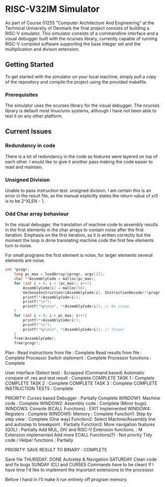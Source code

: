 # RISC-V32IM Simulator
As part of Course 01255 "Computer Architecture And Engineering" at the Technical University of Denmark the final project consists of building a RISC-V simulator. This simulator consists of a commandline interface and a visual debugger built with the ncurses library, currently capable of running RISC-V compiled software supporting the base integer set and the multiplication and divison extension.

## Getting Started
To get started with the simulator on your local machine, simply pull a copy of the repository and compile the project using the provided makefile.

### Prerequisites
The simulator uses the ncurses library for the visual debugger.  The ncurses library is default most linux/unix systems, although I have not been able to test it on any other platform.

## Current Issues

### Redundancy in code
There is a lot of redundancy in the code as features were layered on top of each other. I would like to give it another pass making the code easier to read and maintain.

### Unsigned Division
Unable to pass instruction test: unsigned division. I am certain this is an error in the result file, as the manual explicitly states the return value of x/0 is to be 2^XLEN - 1.

### Odd Char array behaviour
In the visual debugger, the translation of machine code to assembly results in the first elements in the char arrays to contain noise after the first iteration. Emphasis on the first iteration, as it is written correctly but the moment the loop is done translating machine code the first few elements turn to noise.

For small programs the first element is noise, for larger elements several elements are noise.
```C
int *progr;
	long pc_max = loadArray(&progr, argv[1]);
	char **AssemblyCode = malloc(pc_max);
	for (int i = 0; i < (pc_max); i++){
		AssemblyCode[i] = malloc(50);
		VerboseInstruction(&AssemblyCode[i], InstructionDecode(*(progr + i)), i*4);	
		printf(*(AssemblyCode+i));
		printf("\n");
		printf("%p\n\n", *(AssemblyCode+i)); // No issue
	}
	for (int i = 0; i < pc_max; i++){
		printf(*(AssemblyCode+i));
		printf("\n");
		printf("%p\n\n", *(AssemblyCode+i)); // Issue!
	}
	free(AssemblyCode);
	free(progr);
```


Plan :
Read instructions from file 					: Complete
Read results from file							: Complete
Processor Switch statement  					: Complete
	Processor functions							: Complete

User interface (Select test)					: Scrapped (Command based)
Automatic compare of .res and test result 		: Complete
COMPLETE TASK 1									: Complete
COMPLETE TASK 2									: Complete
COMPLETE TASK 3									: Complete
COMPLETE INSTRUCTION TESTS						: Complete

PRIORITY: Curses based Debugger					: Partially Complete
	WINDOW1: Machine code 						: Complete
	WINDOW2: Assembly code 						: Complete (Minor bugs)
	WINDOW3: Console (ECALL Functions) 			: EXIT Implemented
	WINDOW4: Registers 							: Complete
	WINDOW5: Memory 							: Complete
	Function1: Step by step view				: Complete (One way)
	Function2: Select Machine/Assembly line 
			   and autostep to breakpoint 		: Partially
	Function3: More navigation features (QOL)	: Partially
Add MUL, DIV and RISC-V Extension functions. 	: M Extension implemented
Add more ECALL Functions(?)						: Not priority
Tidy code / Helper functions 				   	: Partially


PRIORITY: SAVE RESULT TO BINARY					: COMPLETE

Save file THURSDAY. DONE
Autostep & Navigation SATURDAY
Clean code and fix bugs SUNDAY (CLI and CURSES Commands have to be clean)
If I have time I'd like to implement the important extensions to the processor.

Before I hand in I'll make it run entirely off program memory.